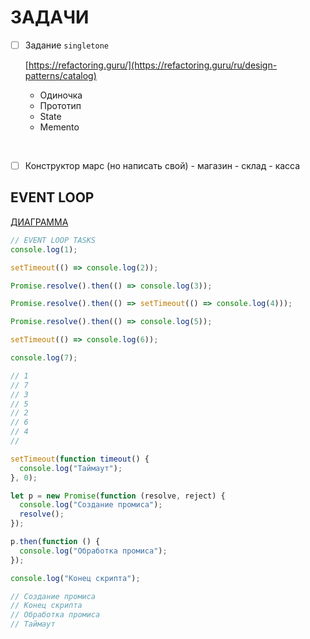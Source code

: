 # ЗАДАЧИ

- [ ] Задание `singletone`

  [https://refactoring.guru/](https://refactoring.guru/ru/design-patterns/catalog)

  - Одиночка
  - Прототип
  - State
  - Memento

<br>

- [ ] Конструктор марс (но написать свой) - магазин - склад - касса

<h2>EVENT LOOP</h2>

[ДИАГРАММА](https://app.diagrams.net/#G1875w0lyQMRABzLuQx39ppm7ouR_G_GxP)

```javascript
// EVENT LOOP TASKS
console.log(1);

setTimeout(() => console.log(2));

Promise.resolve().then(() => console.log(3));

Promise.resolve().then(() => setTimeout(() => console.log(4)));

Promise.resolve().then(() => console.log(5));

setTimeout(() => console.log(6));

console.log(7);

// 1
// 7
// 3
// 5
// 2
// 6
// 4
//

setTimeout(function timeout() {
  console.log("Таймаут");
}, 0);

let p = new Promise(function (resolve, reject) {
  console.log("Создание промиса");
  resolve();
});

p.then(function () {
  console.log("Обработка промиса");
});

console.log("Конец скрипта");

// Создание промиса
// Конец скрипта
// Обработка промиса
// Таймаут
```
